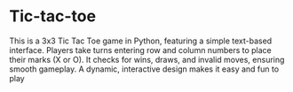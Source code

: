 # Tic-tac-toe
 This is a 3x3 Tic Tac Toe game in Python, featuring a simple text-based interface. Players take turns entering row and column numbers to place their marks (X or O). It checks for wins, draws, and invalid moves, ensuring smooth gameplay. A dynamic, interactive design makes it easy and fun to play
